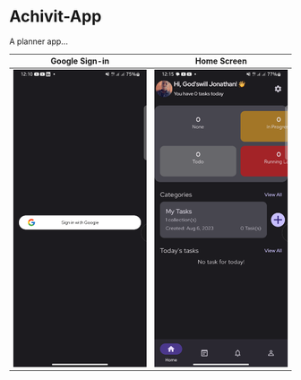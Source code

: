 # Achivit-App
A planner app...

| Google Sign-in                                                                           |  Home Screen                                                                             |
| ---------------------------------------------------------------------------------------- | ---------------------------------------------------------------------------------------- |
| ![Auth](https://github.com/Godzuche/Achivit-App/blob/master/app/screenshots/auth_screen.png) | ![Home](https://github.com/Godzuche/Achivit-App/blob/master/app/screenshots/img.png) |
